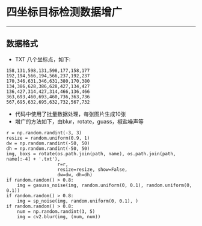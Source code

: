 # 四坐标目标检测数据增广
-------------------------
## 数据格式
* TXT
八个坐标点，如下:
```````text
158,131,598,131,598,177,158,177
192,194,566,194,566,237,192,237
170,346,631,346,631,380,170,380
134,386,628,386,628,427,134,427
136,427,314,427,314,466,136,466
363,693,460,693,460,736,363,736
567,695,632,695,632,732,567,732

```````
* 代码中使用了批量数据处理，每张图片生成10张
* 增广的方法如下，由blur，rotate，guass，椒盐噪声等
````
r = np.random.randint(-3, 3)
resize = random.uniform(0.9, 1)
dw = np.random.randint(-50, 50)
dh = np.random.randint(-50, 50)
img, boxs = rotate(os.path.join(path, name), os.path.join(path, name[:-4] + '.txt'),
                   r=r,
                   resize=resize, show=False,
                   dw=dw, dh=dh)
if random.random() > 0.8:
    img = gasuss_noise(img, random.uniform(0, 0.1), random.uniform(0, 0.1))
if random.random() > 0.8:
    img = sp_noise(img, random.uniform(0, 0.1), )
if random.random() > 0.8:
    num = np.random.randint(3, 5)
    img = cv2.blur(img, (num, num))
````